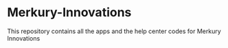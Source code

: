 # Merkury-Innovations
This repository contains all the apps and the help center codes for Merkury Innovations
